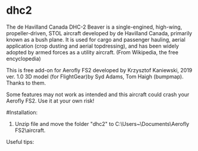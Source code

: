 # dhc2
The de Havilland Canada DHC-2 Beaver is a single-engined, high-wing, propeller-driven, STOL aircraft developed by de Havilland Canada, primarily known as a bush plane. It is used for cargo and passenger hauling, aerial application (crop dusting and aerial topdressing), and has been widely adopted by armed forces as a utility aircraft. (From Wikipedia, the free encyclopedia)

This is free add-on for Aerofly FS2 developed by Krzysztof Kaniewski, 2019 ver. 1.0
3D model (for FlightGear)by Syd Adams, Tom Haigh (bumpmap). Thanks to them.

 Some features may not work as intended and this aircraft could crash your Aerofly FS2. 
 Use it at your own risk!

#Installation:

1. Unzip file and move the folder "dhc2" to C:\Users\~\Documents\Aerofly FS2\aircraft.

Useful tips:
